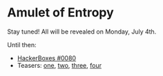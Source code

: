 # Amulet of Entropy

Stay tuned! All will be revealed on Monday, July 4th.

Until then:

* [HackerBoxes #0080](https://hackerboxes.com/products/hackerbox-0080-entropy)
* Teasers: [one](https://twitter.com/FirewallDragons/status/1542893896375705600?s=20&t=TGDHct0dcZIQoCZv2z-huA), [two](https://twitter.com/FirewallDragons/status/1542863491572301824?s=20&t=TGDHct0dcZIQoCZv2z-huA), [three](https://twitter.com/HackerBoxes/status/1530341605567242240?s=20&t=TGDHct0dcZIQoCZv2z-huA), [four](https://twitter.com/HackerBoxes/status/1523318662807298051?s=20&t=TGDHct0dcZIQoCZv2z-huA)
